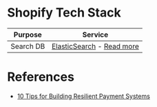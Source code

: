 # Shopify Tech Stack

| Purpose   | Service                                                                                                                                 |
|-----------|-----------------------------------------------------------------------------------------------------------------------------------------|
| Search DB | [ElasticSearch](../3_Databases/9_Search-Databases/ElasticSearch/Readme.md) - [Read more](https://www.elastic.co/customers/shopify) |

# References
- [10 Tips for Building Resilient Payment Systems](https://shopify.engineering/building-resilient-payment-systems)